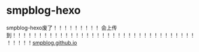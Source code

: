 # smpblog-hexo
smpblog-hexo废了！！！！！！！！！
会上传到！！！！！！！！！！！！！！！！！！！！！！！！！！！！！！！！！！！！！！！！[smpblog.github.io](https://github.com/SMPblog/smpblog.github.io)
